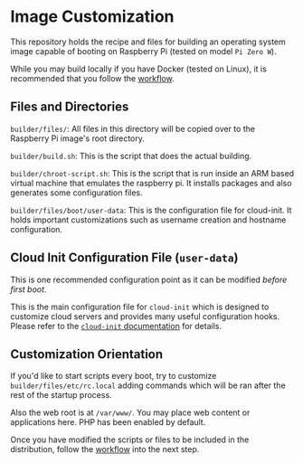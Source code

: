 # Image Customization

This repository holds the recipe and files for building an operating system image capable of booting on Raspberry Pi (tested on model `Pi Zero W`).

While you may build locally if you have Docker (tested on Linux), it is recommended that you follow the [workflow](workflow.md).

## Files and Directories

  `builder/files/`: All files in this directory will be copied over to the Raspberry Pi image's root directory.

  `builder/build.sh`: This is the script that does the actual building.

  `builder/chroot-script.sh`: This is the script that is run inside an ARM based virtual machine that emulates the raspberry pi. It installs packages and also generates some configuration files.

  `builder/files/boot/user-data`: This is the configuration file for cloud-init. It holds important customizations such as username creation and hostname configuration.

## Cloud Init Configuration File (`user-data`)

This is one recommended configuration point as it can be modified *before first boot*.

This is the main configuration file for `cloud-init` which is designed to customize cloud servers and provides many useful configuration hooks. Please refer to the [`cloud-init` documentation](https://cloudinit.readthedocs.io/en/0.7.9/) for details.

## Customization Orientation

If you'd like to start scripts every boot, try to customize `builder/files/etc/rc.local` adding commands which will be ran after the rest of the startup process.

Also the web root is at `/var/www/`. You may place web content or applications here. PHP has been enabled by default.

Once you have modified the scripts or files to be included in the distribution, follow the [workflow](workflow.md) into the next step.
